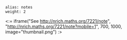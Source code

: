 ````
alias: notes
weight: 2
````

<:= iframe("See http://nrich.maths.org/7221/note", "http://nrich.maths.org/7221/note?mobile=1", 700, 1000, image="thumbnail.png") :>